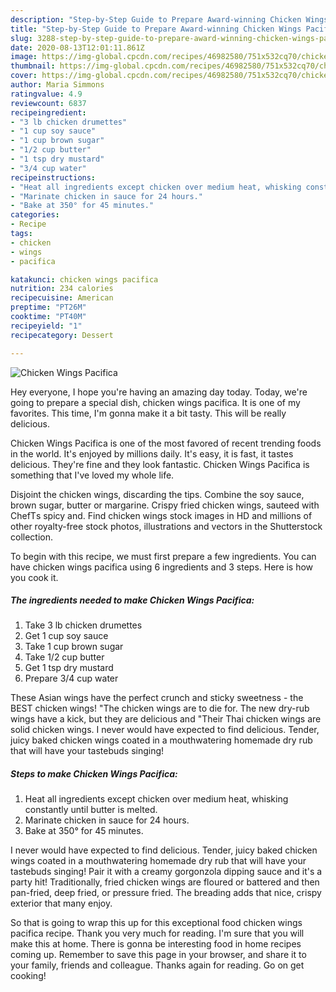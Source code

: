 ```yaml
---
description: "Step-by-Step Guide to Prepare Award-winning Chicken Wings Pacifica"
title: "Step-by-Step Guide to Prepare Award-winning Chicken Wings Pacifica"
slug: 3288-step-by-step-guide-to-prepare-award-winning-chicken-wings-pacifica
date: 2020-08-13T12:01:11.861Z
image: https://img-global.cpcdn.com/recipes/46982580/751x532cq70/chicken-wings-pacifica-recipe-main-photo.jpg
thumbnail: https://img-global.cpcdn.com/recipes/46982580/751x532cq70/chicken-wings-pacifica-recipe-main-photo.jpg
cover: https://img-global.cpcdn.com/recipes/46982580/751x532cq70/chicken-wings-pacifica-recipe-main-photo.jpg
author: Maria Simmons
ratingvalue: 4.9
reviewcount: 6837
recipeingredient:
- "3 lb chicken drumettes"
- "1 cup soy sauce"
- "1 cup brown sugar"
- "1/2 cup butter"
- "1 tsp dry mustard"
- "3/4 cup water"
recipeinstructions:
- "Heat all ingredients except chicken over medium heat, whisking constantly until butter is melted."
- "Marinate chicken in sauce for 24 hours."
- "Bake at 350° for 45 minutes."
categories:
- Recipe
tags:
- chicken
- wings
- pacifica

katakunci: chicken wings pacifica 
nutrition: 234 calories
recipecuisine: American
preptime: "PT26M"
cooktime: "PT40M"
recipeyield: "1"
recipecategory: Dessert

---
```



![Chicken Wings Pacifica](https://img-global.cpcdn.com/recipes/46982580/751x532cq70/chicken-wings-pacifica-recipe-main-photo.jpg)

Hey everyone, I hope you're having an amazing day today. Today, we're going to prepare a special dish, chicken wings pacifica. It is one of my favorites. This time, I'm gonna make it a bit tasty. This will be really delicious.

Chicken Wings Pacifica is one of the most favored of recent trending foods in the world. It's enjoyed by millions daily. It's easy, it is fast, it tastes delicious. They're fine and they look fantastic. Chicken Wings Pacifica is something that I've loved my whole life.

Disjoint the chicken wings, discarding the tips. Combine the soy sauce, brown sugar, butter or margarine. Crispy fried chicken wings, sauteed with ChefТs spicy and. Find chicken wings stock images in HD and millions of other royalty-free stock photos, illustrations and vectors in the Shutterstock collection.


To begin with this recipe, we must first prepare a few ingredients. You can have chicken wings pacifica using 6 ingredients and 3 steps. Here is how you cook it.

<!--inarticleads1-->

##### The ingredients needed to make Chicken Wings Pacifica:

1. Take 3 lb chicken drumettes
1. Get 1 cup soy sauce
1. Take 1 cup brown sugar
1. Take 1/2 cup butter
1. Get 1 tsp dry mustard
1. Prepare 3/4 cup water


These Asian wings have the perfect crunch and sticky sweetness - the BEST chicken wings! &#34;The chicken wings are to die for. The new dry-rub wings have a kick, but they are delicious and &#34;Their Thai chicken wings are solid chicken wings. I never would have expected to find delicious. Tender, juicy baked chicken wings coated in a mouthwatering homemade dry rub that will have your tastebuds singing! 

<!--inarticleads2-->

##### Steps to make Chicken Wings Pacifica:

1. Heat all ingredients except chicken over medium heat, whisking constantly until butter is melted.
1. Marinate chicken in sauce for 24 hours.
1. Bake at 350° for 45 minutes.


I never would have expected to find delicious. Tender, juicy baked chicken wings coated in a mouthwatering homemade dry rub that will have your tastebuds singing! Pair it with a creamy gorgonzola dipping sauce and it&#39;s a party hit! Traditionally, fried chicken wings are floured or battered and then pan-fried, deep fried, or pressure fried. The breading adds that nice, crispy exterior that many enjoy. 

So that is going to wrap this up for this exceptional food chicken wings pacifica recipe. Thank you very much for reading. I'm sure that you will make this at home. There is gonna be interesting food in home recipes coming up. Remember to save this page in your browser, and share it to your family, friends and colleague. Thanks again for reading. Go on get cooking!
